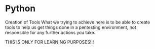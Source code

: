# Python
Creation of Tools
What we trying to achieve here is to be able to create tools to help us get things done in a pentesting environment,
not responsible for any further actions you take.

THIS IS ONLY FOR LEARNING PURPOSES!!!
